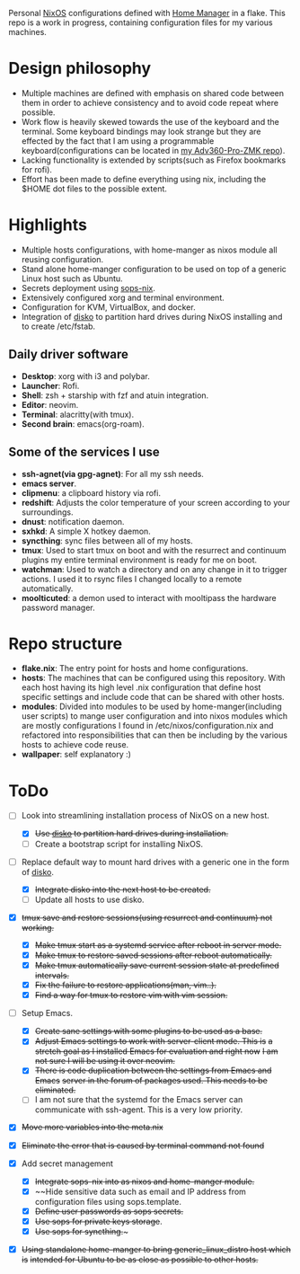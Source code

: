 Personal [NixOS] configurations defined with [Home Manager] in a flake.
This repo is a work in progress, containing configuration files for my
various machines.

# Design philosophy
- Multiple machines are defined with emphasis on shared code between them
in order to achieve consistency and to avoid code repeat where possible.
- Work flow is heavily skewed towards the use of the keyboard and the terminal.
Some keyboard bindings may look strange but they are effected by the fact
that I am using a programmable keyboard(configurations can be located in
[my Adv360-Pro-ZMK repo]).
- Lacking functionality is extended by scripts(such as Firefox bookmarks for rofi).
- Effort has been made to define everything using nix, including the $HOME
dot files to the possible extent.

# Highlights
- Multiple hosts configurations, with home-manger as nixos module
  all reusing configuration.
- Stand alone home-manger configuration to be used on top of a
  generic Linux host such as Ubuntu.
- Secrets deployment using [sops-nix].
- Extensively configured xorg and terminal environment.
- Configuration for KVM, VirtualBox, and docker.
- Integration of [disko] to partition hard drives during NixOS installing
  and to create /etc/fstab.

## Daily driver software
- **Desktop**: xorg with i3 and polybar.
- **Launcher**: Rofi.
- **Shell**: zsh + starship with fzf and atuin integration.
- **Editor**: neovim.
- **Terminal**: alacritty(with tmux).
- **Second brain**: emacs(org-roam).

## Some of the services I use
- **ssh-agnet(via gpg-agnet)**: For all my ssh needs.
- **emacs server**.
- **clipmenu**: a clipboard history via rofi.
- **redshift**: Adjusts the color temperature of your screen according to your surroundings.
- **dnust**: notification daemon.
- **sxhkd**: A simple X hotkey daemon.
- **syncthing**: sync files between all of my hosts.
- **tmux**: Used to start tmux on boot and with the resurrect and continuum
            plugins my entire terminal environment is ready for me on boot.
- **watchman**: Used to watch a directory and on any change in it to trigger actions.
  I used it to rsync files I changed locally to a remote automatically.
- **moolticuted**: a demon used to interact with mooltipass the hardware password manager.

# Repo structure
- **flake.nix**: The entry point for hosts and home configurations.
- **hosts**: The machines that can be configured using this repository. With each
host having its high level .nix configuration that define host specific settings
and include code that can be shared with other hosts.
- **modules**: Divided into modules to be used by home-manger(including user scripts)
to mange user configuration and into nixos modules which are mostly configurations
I found in /etc/nixos/configuration.nix and refactored into responsibilities that can
then be including by the various hosts to achieve code reuse.
- **wallpaper**: self explanatory :)

# ToDo
- [ ] Look into streamlining installation process of NixOS on a new host.
  - [x] ~~Use [disko] to partition hard drives during installation.~~
  - [ ] Create a bootstrap script for installing NixOS.
- [ ] Replace default way to mount hard drives with a generic one in the form of [disko].
  - [x] ~~Integrate disko into the next host to be created.~~
  - [ ] Update all hosts to use disko.
- [x] ~~tmux save and restore sessions(using resurrect and continuum) not working.~~
  - [x] ~~Make tmux start as a systemd service after reboot in server mode.~~
  - [x] ~~Make tmux to restore saved sessions after reboot automatically.~~
  - [x] ~~Make tmux automatically save current session state at predefined intervals.~~
  - [x] ~~Fix the failure to restore applications(man, vim..).~~
  - [x] ~~Find a way for tmux to restore vim with vim session.~~
- [ ] Setup Emacs.
  - [x] ~~Create sane settings with some plugins to be used as a base.~~
  - [x] ~~Adjust Emacs settings to work with server-client mode. This is~~
        ~~a stretch goal as I installed Emacs for evaluation and right now~~
        ~~I am not sure I will be using it over neovim.~~
  - [x] ~~There is code duplication between the settings from Emacs and Emacs~~
        ~~server in the forum of packages used. This needs to be eliminated.~~
  - [ ] I am not sure that the systemd for the Emacs server can communicate
        with ssh-agent. This is a very low priority.
- [x] ~~Move more variables into the meta.nix~~
- [x] ~~Eliminate the error that is caused by terminal command not found~~
- [x] Add secret management
  - [x] ~~Integrate sops-nix into as nixos and home-manger module.~~
  - [x] ~~Hide sensitive data such as email and IP address from configuration files using sops.template.
  - [x] ~~Define user passwords as sops secrets.~~
  - [x] ~~Use sops for private keys storage~~.
  - [x] ~~Use sops for syncthing.~~~
- [x] ~~Using standalone home-manger to bring generic_linux_distro host which is~~
      ~~intended for Ubuntu to be as close as possible to other hosts.~~


<!-- variables -->


[NixOS]: <https://nixos.org>
[Home Manager]: <https://github.com/nix-community/home-manager/>
[my Adv360-Pro-ZMK repo]: <https://github.com/p3t33/Adv360-Pro-ZMK/tree/V3.0/>
[disko]: <https://github.com/nix-community/disko>
[sops-nix]: <https://github.com/Mic92/sops-nix>
